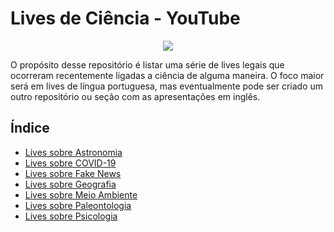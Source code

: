 # Lives de Ciência - YouTube

<div align="center">
  <img src="https://universodiscreto.com/images/science.gif" />
</div>

O propósito desse repositório é listar uma série de lives legais que ocorreram recentemente ligadas a ciência de alguma maneira. O foco maior será em lives de língua portuguesa, mas eventualmente pode ser criado um outro repositório ou seção com as apresentações em inglês.

## Índice

* [Lives sobre Astronomia](https://github.com/lucaslattari/Youtube-Live-Science/blob/master/astronomia.md)
* [Lives sobre COVID-19](https://github.com/lucaslattari/Youtube-Live-Science/blob/master/covid-19.md)
* [Lives sobre Fake News](https://github.com/lucaslattari/Youtube-Live-Science/blob/master/fake-news.md)
* [Lives sobre Geografia](https://github.com/lucaslattari/Youtube-Live-Science/blob/master/geografia.md)
* [Lives sobre Meio Ambiente](https://github.com/lucaslattari/Youtube-Live-Science/blob/master/meio-ambiente.md)
* [Lives sobre Paleontologia](https://github.com/lucaslattari/Youtube-Live-Science/blob/master/paleontologia.md)
* [Lives sobre Psicologia](https://github.com/lucaslattari/Youtube-Live-Science/blob/master/psicologia.md)

